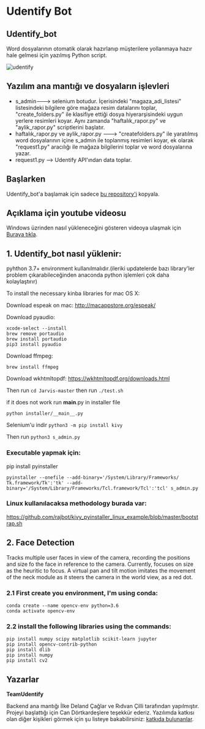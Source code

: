 # Udentify Bot

## Udentify_bot


Word dosyalarının otomatik olarak hazırlanıp müşterilere yollanmaya hazır hale gelmesi için yazılmış Python script. 

![udentify](https://i.imgur.com/RQoJhvo.png)




## Yazılım ana mantığı ve dosyaların işlevleri

- s_admin---> selenium botudur. İçerisindeki "magaza_adi_listesi" listesindeki bilgilere göre mağaza resim datalarını toplar, "create_folders.py" ile klasifiye ettiği dosya hiyerarşisindeki uygun yerlere resimleri koyar. Aynı zamanda "haftalık_rapor.py" ve "aylik_rapor.py" scriptlerini başlatır.
- haftalık_rapor.py ve aylik_rapor.py ---> "createfolders.py" ile yaratılmış word dosyalarının içine s_admin ile toplanmış resimleri koyar, ek olarak "request1.py" aracılığı ile mağaza bilgilerini toplar ve word dosyalarına yazar.
- request1.py --> Udentify API'ından data toplar.




## Başlarken

Udentify_bot'a başlamak için sadece [bu repository'i](git@github.com:delandcaglar/udentify.git) kopyala.




## Açıklama için youtube videosu

Windows üzrinden nasıl yükleneceğini gösteren videoya ulaşmak için [Buraya tıkla](https://www.youtube.com/channel/UCehC9DKqVdyP_SAJB7beJ1A?view_as=subscriber).



## 1. Udentify_bot nasıl yüklenir:

 pyhthon 3.7+ environment kullanılmalıdır.(ileriki updatelerde bazı library'ler problem çıkarabileceğinden anaconda python işlemleri çok daha kolaylaştırır)

To install the necessary kinba libraries for mac OS X:

Download espeak on mac: http://macappstore.org/espeak/

Download pyaudio:
```
xcode-select --install
brew remove portaudio
brew install portaudio
pip3 install pyaudio
```
Download ffmpeg:

`brew install ffmpeg`

Download wkhtmltopdf: https://wkhtmltopdf.org/downloads.html

Then run
`cd Jarvis-master`
then run
`./test.sh`

if it does not work run __main__.py in installer file

`python installer/__main__.py`

Selenium'u indir
`python3 -m pip install kivy`

Then run 
`python3 s_admin.py`



### Executable yapmak için:

pip install pyinstaller
```
pyinstaller --onefile --add-binary='/System/Library/Frameworks/
Tk.framework/Tk':'tk' --add-binary='/System/Library/Frameworks/Tcl.framework/Tcl':'tcl' s_admin.py
```

### Linux kullanılacaksa methodology burada var:

https://github.com/rajbot/kivy_pyinstaller_linux_example/blob/master/bootstrap.sh

## 2. Face Detection
Tracks multiple user faces in view of the camera, recording the positions and size fo the face in reference to the camera. Currently, focuses on size as the heuritic to focus. A virtual pan and tilt motion imitates the movement of the neck module as it steers the camera in the world view, as a red dot.

### 2.1 First create you environment, I'm using conda:
```
conda create --name opencv-env python=3.6
conda activate opencv-env
```
### 2.2 install the following libraries using the commands:
```
pip install numpy scipy matplotlib scikit-learn jupyter
pip install opencv-contrib-python
pip install dlib
pip install numpy
pip install cv2
```
## Yazarlar

 **TeamUdentify**

Backend ana mantığı İlke Deland Çağlar ve Rıdvan Çilli tarafından yapılmıştır. Projeyi başlattığı için Can Dörtkardeşlere teşekkür ederiz.
Yazılımda katkısı olan diğer kişikleri görmek için şu listeye bakabilirsiniz: [katkıda bulunanlar](https://github.com/sukeesh/Jarvis/graphs/contributors).
